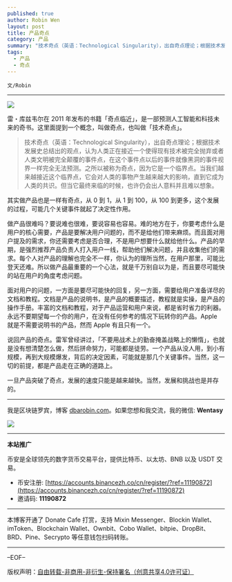 ```yaml
---
published: true
author: Robin Wen
layout: post
title: 产品奇点
category: 产品
summary: "技术奇点（英语：Technological Singularity），出自奇点理论；根据技术发展史总结出的观点，认为人类正在接近一个使得现有技术被完全抛弃或者人类文明被完全颠覆的事件点，在这个事件点以后的事件就像黑洞的事件视界一样完全无法预测。之所以被称为奇点，因为它是一个临界点。当我们越来越接近这个临界点，它会对人类的事物产生越来越大的影响，直到它成为人类的共识。但当它最终来临的时候，也许仍会出人意料并且难以想象。一个产品从没人用，到小有规模，再到大规模爆发，背后的决定因素，可能就是那几个关键事件。当然，这一切的前提，都是产品走在正确的道路上。一旦产品突破了奇点，发展的速度只能是越来越快。当然，发展和挑战也是并存的。"
tags:
  - 产品
  - 奇点
---
```


`文/Robin`

***

![](https://cdn.dbarobin.com/btfbfoh.png)

雷・库兹韦尔在 2011 年发布的书籍「奇点临近」，是一部预测人工智能和科技未来的奇书。这里面提到一个概念，叫做奇点，也叫做「技术奇点」。

> 技术奇点（英语：Technological Singularity），出自奇点理论；根据技术发展史总结出的观点，认为人类正在接近一个使得现有技术被完全抛弃或者人类文明被完全颠覆的事件点，在这个事件点以后的事件就像黑洞的事件视界一样完全无法预测。之所以被称为奇点，因为它是一个临界点。当我们越来越接近这个临界点，它会对人类的事物产生越来越大的影响，直到它成为人类的共识。但当它最终来临的时候，也许仍会出人意料并且难以想象。

其实做产品也是一样有奇点，从 0 到 1，从 1 到 100，从 100 到更多，这个发展的过程，可能几个关键事件就起了决定性作用。

做产品很难吗？要说难也很难，要说容易也容易。难的地方在于，你要考虑什么是用户的核心需要，产品是要解决用户问题的，而不是给他们带来麻烦。而且面对用户提及的需求，你还需要考虑是否合理，不是用户想要什么就给他什么。产品的早期，是强烈推荐产品负责人打入用户一线，帮助他们解决问题，并且收集他们的需求。每个人对产品的理解也完全不一样，你认为的理所当然，在用户那里，可能比登天还难。所以做产品最重要的一个心法，就是千万别自以为是，而且要尽可能快的站在用户的角度考虑问题。

面对用户的问题，一方面是要尽可能快的回复，另一方面，需要给用户准备详尽的文档和教程。文档是产品的说明书，是产品的概要描述，教程就是实操，是产品的操作手册。丰富的文档和教程，对于产品运营和用户来说，都是省时省力的利器。永远不要期望每一个你的用户，在没有任何参考的情况下玩转你的产品。Apple 就是不需要说明书的产品，然而 Apple 有且只有一个。

说回产品的奇点。雷军曾经讲过，「不要用战术上的勤奋掩盖战略上的懒惰」，也就是没有想清楚怎么做，然后拼命努力，可能都是徒劳。一个产品从没人用，到小有规模，再到大规模爆发，背后的决定因素，可能就是那几个关键事件。当然，这一切的前提，都是产品走在正确的道路上。

一旦产品突破了奇点，发展的速度只能是越来越快。当然，发展和挑战也是并存的。

***

我是区块链罗宾，博客 [dbarobin.com](https://dbarobin.com/)。如果您想和我交流，我的微信: **Wentasy**

![](https://cdn.dbarobin.com/v4yywe2.png)

***

**本站推广**

币安是全球领先的数字货币交易平台，提供比特币、以太坊、BNB 以及 USDT 交易。

* 币安注册: [https://accounts.binancezh.co/cn/register/?ref=11190872](https://accounts.binancezh.co/cn/register/?ref=11190872)
* 邀请码: **11190872**

***

本博客开通了 Donate Cafe 打赏，支持 Mixin Messenger、Blockin Wallet、imToken、Blockchain Wallet、Ownbit、Cobo Wallet、bitpie、DropBit、BRD、Pine、Secrypto 等任意钱包扫码转账。

<center>
    <div class="--donate-button"
         data-button-id="f8b9df0d-af9a-460d-8258-d3f435445075"
    ></div>
</center>

***

–EOF–

版权声明：[自由转载-非商用-非衍生-保持署名（创意共享4.0许可证）](http://creativecommons.org/licenses/by-nc-nd/4.0/deed.zh)
